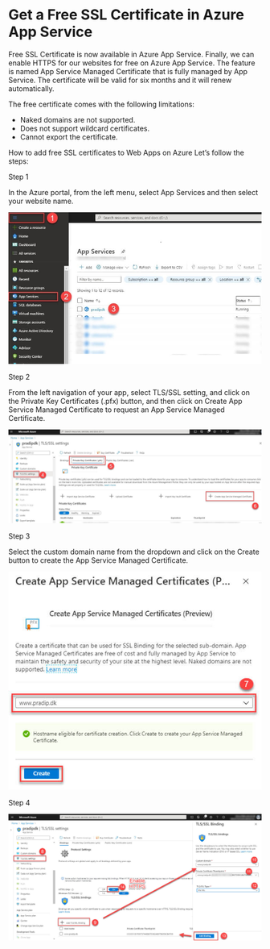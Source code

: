 # Get a Free SSL Certificate in Azure App Service

Free SSL Certificate is now available in Azure App Service. Finally, we can enable HTTPS for our websites for free on Azure App Service. The feature is named App Service Managed Certificate that is fully managed by App Service.  The certificate will be valid for six months and it will renew automatically.

The free certificate comes with the following limitations:
-	Naked domains are not supported.
-	Does not support wildcard certificates.
-	Cannot export the certificate.

How to add free SSL certificates to Web Apps on Azure
Let’s follow the steps: 

Step 1


In the Azure portal, from the left menu, select App Services and then select your website name.

![Image](https://github.com/cloudstk/DNS/blob/b19bdf16929551ba2b9d70cc314b01131b775c92/Free-SSL-Certificate/media/SSL_CERT_1.jpg "icon")


Step 2

From the left navigation of your app, select TLS/SSL setting, and click on the Private Key Certificates (.pfx) button, and then click on Create App Service Managed Certificate to request an App Service Managed Certificate.

![Image](https://github.com/cloudstk/DNS/blob/b19bdf16929551ba2b9d70cc314b01131b775c92/Free-SSL-Certificate/media/SSL_CERT_02.jpg "icon")

Step 3

Select the custom domain name from the dropdown and click on the Create button to create the App Service Managed Certificate.

![Image](https://github.com/cloudstk/DNS/blob/b19bdf16929551ba2b9d70cc314b01131b775c92/Free-SSL-Certificate/media/SSL_CERT_03.jpg "icon")

Step 4


![Image](https://github.com/cloudstk/DNS/blob/b19bdf16929551ba2b9d70cc314b01131b775c92/Free-SSL-Certificate/media/SSL_CERT_04.jpg "icon")



